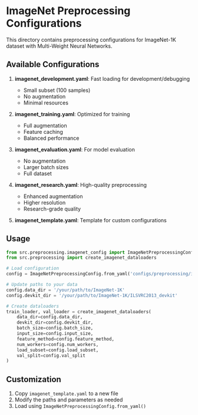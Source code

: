# ImageNet Preprocessing Configurations

This directory contains preprocessing configurations for ImageNet-1K dataset with Multi-Weight Neural Networks.

## Available Configurations

1. **imagenet_development.yaml**: Fast loading for development/debugging
   - Small subset (100 samples)
   - No augmentation
   - Minimal resources

2. **imagenet_training.yaml**: Optimized for training
   - Full augmentation
   - Feature caching
   - Balanced performance

3. **imagenet_evaluation.yaml**: For model evaluation
   - No augmentation
   - Larger batch sizes
   - Full dataset

4. **imagenet_research.yaml**: High-quality preprocessing
   - Enhanced augmentation
   - Higher resolution
   - Research-grade quality

5. **imagenet_template.yaml**: Template for custom configurations

## Usage

```python
from src.preprocessing.imagenet_config import ImageNetPreprocessingConfig
from src.preprocessing import create_imagenet_dataloaders

# Load configuration
config = ImageNetPreprocessingConfig.from_yaml('configs/preprocessing/imagenet_training.yaml')

# Update paths to your data
config.data_dir = '/your/path/to/ImageNet-1K'
config.devkit_dir = '/your/path/to/ImageNet-1K/ILSVRC2013_devkit'

# Create dataloaders
train_loader, val_loader = create_imagenet_dataloaders(
    data_dir=config.data_dir,
    devkit_dir=config.devkit_dir,
    batch_size=config.batch_size,
    input_size=config.input_size,
    feature_method=config.feature_method,
    num_workers=config.num_workers,
    load_subset=config.load_subset,
    val_split=config.val_split
)
```

## Customization

1. Copy `imagenet_template.yaml` to a new file
2. Modify the paths and parameters as needed
3. Load using `ImageNetPreprocessingConfig.from_yaml()`
